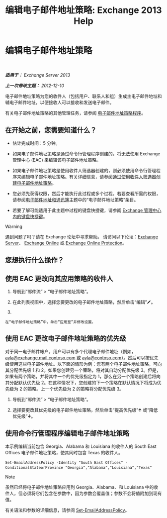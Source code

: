 ﻿---
title: '编辑电子邮件地址策略: Exchange 2013 Help'
TOCTitle: 编辑电子邮件地址策略
ms:assetid: cc8b36a0-95f4-43e9-bc64-87646d2e14e4
ms:mtpsurl: https://technet.microsoft.com/zh-cn/library/Bb124580(v=EXCHG.150)
ms:contentKeyID: 50491559
ms.date: 01/11/2018
mtps_version: v=EXCHG.150
f1_keywords:
- Microsoft.Exchange.Management.SnapIn.Esm.OrganizationConfiguration.EditEmailAddressPolicyWizardForm.EmailAddressPolicyIntroductionPage
ms.translationtype: HT
---

# 编辑电子邮件地址策略

 

_**适用于：** Exchange Server 2013_

_**上一次修改主题：** 2012-12-10_

电子邮件地址策略为您的收件人（包括用户、联系人和组）生成主电子邮件地址和辅电子邮件地址，以便接收人可以接收和发送电子邮件。

有关电子邮件地址策略的其他管理任务，请参阅 [电子邮件地址策略程序](email-address-policy-procedures-exchange-2013-help.md)。

## 在开始之前，您需要知道什么？

  - 估计完成时间：5 分钟。

  - 如果电子邮件地址策略是通过命令行管理程序创建的，将无法使用 Exchange 管理中心 (EAC) 来编辑该电子邮件地址策略。

  - 如果电子邮件地址策略是使用收件人筛选器创建的，则必须使用命令行管理程序来编辑电子邮件地址策略。有关详细信息，请参阅[通过使用收件人筛选器创建电子邮件地址策略](create-an-email-address-policy-by-using-recipient-filters-exchange-2013-help.md)。

  - 您必须先获得权限，然后才能执行此过程或多个过程。若要查看所需的权限，请参阅[电子邮件地址和通讯簿](email-addresses-and-address-books-exchange-2013-help.md)主题中的“电子邮件地址策略”条目。

  - 若要了解可能适用于此主题中过程的键盘快捷键，请参阅 [Exchange 管理中心内的键盘快捷键](keyboard-shortcuts-in-the-exchange-admin-center-exchange-online-protection-help.md)。

> [!WARNING]  
> 遇到问题了吗？请在 Exchange 论坛中寻求帮助。 请访问以下论坛：<a href="https://go.microsoft.com/fwlink/p/?linkid=60612">Exchange Server</a>、 <a href="https://go.microsoft.com/fwlink/p/?linkid=267542">Exchange Online</a> 或 <a href="https://go.microsoft.com/fwlink/p/?linkid=285351">Exchange Online Protection</a>。


## 您想执行什么操作？

## 使用 EAC 更改向其应用策略的收件人

1.  导航到“邮件流” \> “电子邮件地址策略”。

2.  在此列表视图中，选择您要更改的电子邮件地址策略，然后单击“编辑”![编辑图标](images/Bb124582.6f53ccb2-1f13-4c02-bea0-30690e6ea71d(EXCHG.150).gif "编辑图标")。

3.  
    
    在“电子邮件地址策略”中，单击“应用至”并修改设置。

## 使用 EAC 更改电子邮件地址策略的优先级

对于同一电子邮件帐户，用户可以有多个代理电子邮件地址（例如，ayla@exchange.mail.contoso.com 或 ayla@contoso.com）。然后可以按优先级使用这些电子邮件地址。以下面的情形为例：您有两个电子邮件地址策略，可向其分配优先级 1 和 2。如果您创建另一个策略，将对其自动分配优先级 3。但是，如果有两个策略，并将其中一个的优先级指定为 1，那么在另一个策略创建后将向其分配默认优先级 2。在这种情况下，您创建的下一个策略在默认情况下将成为优先级为 2 的策略。上一个优先级为 2 的策略将分配优先级 3。

1.  导航到“邮件流” \> “电子邮件地址策略”。

2.  选择要更改其优先级的电子邮件地址策略，然后单击“提高优先级”![向上键图标](images/JJ150576.1732c727-328b-4a1a-b84d-6d7252c7dcab(EXCHG.150).gif "向上键图标") 或“降低优先级”![向下键图标](images/JJ150576.ef5ca57d-a033-457b-bd92-6361877c33d0(EXCHG.150).gif "向下键图标")。

## 使用命令行管理程序编辑电子邮件地址策略

本示例编辑当前包含 Georgia、Alabama 和 Louisiana 的收件人的 South East Offices 电子邮件地址策略，使其同时包含 Texas 的收件人。

    Set-EmailAddressPolicy -Identity "South East Offices" -ConditionalStateorProvince "Georgia","Alabama","Louisiana","Texas"

> [!NOTE]  
> 虽然已经将电子邮件地址策略应用到 Georgia、Alabama、和 Louisiana 中的收件人，但必须将它们包含在参数中，因为参数会覆盖值；参数不会将值附加到现有值。


有关语法和参数的详细信息，请参阅 [Set-EmailAddressPolicy](https://technet.microsoft.com/zh-cn/library/bb124517\(v=exchg.150\))。

